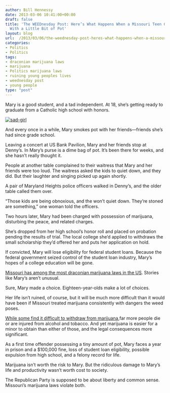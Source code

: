 ```yaml
---
author: Bill Hennessy
date: 2013-03-06 10:41:00+00:00
draft: false
title: 'The WEEDnesday Post: Here’s What Happens When a Missouri Teen Gets Caught
  With a Little Bit of Pot'
layout: blog
url:  /2013/03/06/the-weednesday-post-heres-what-happens-when-a-missouri-teen-gets-caught-with-a-little-bit-of-pot/
categories:
- Politics
- Politics
tags:
- draconian marijuana laws
- marijuana
- Politics marijuana laws
- ruining young peoples lives
- weednesday post
- young people
type: "post"
---
```


Mary is a good student, and a tad independent. At 18, she’s getting ready to graduate from a Catholic high school with honors.

[![sad-girl](https://hennessysview.com/wp-content/uploads/2013/03/sad-girl_thumb.jpg)
](https://hennessysview.com/wp-content/uploads/2013/03/sad-girl.jpg)

And every once in a while, Mary smokes pot with her friends—friends she’s had since grade school.

Leaving a concert at US Bank Pavilion, Mary and her friends stop at Denny’s. In Mary’s purse is a dime bag of pot. It’s been there for weeks, and she hasn’t really thought it.

People at another table complained to their waitress that Mary and her friends were too loud. The waitress asked the kids to quiet down, and they did. But their laughter and singing picked up again shortly.

A pair of Maryland Heights police officers walked in Denny’s, and the older table called them over.

“Those kids are being obnoxious, and the won’t quiet down. They’re stoned are something,” one woman told the officers.

Two hours later, Mary had been charged with possession of marijuana, disturbing the peace, and related charges.

She’s dropped from her high school’s honor roll and placed on probation pending the results of trial. The local college she’d applied to withdraws the small scholarship they’d offered her and puts her application on hold.

If convicted, Mary will lose eligibility for federal student loans. Because the federal government seized control of the student loan industry, Mary’s hopes of a college education will be gone.

[Missouri has among the most draconian marijuana laws in the US](https://www.mpp.org/states/missouri/). Stories like Mary’s aren’t unusual.

Sure, Mary made a choice. Eighteen-year-olds make a lot of choices.

Her life isn’t ruined, of course, but it will be much more difficult than it would have been if Missouri treated marijuana consistently with dangers the weed poses.

[While some find it difficult to withdraw from marijuana](https://www.withdrawal.net/learn/marijuana/),far more people die or are injured from alcohol and tobacco. And yet marijuana is easier for a minor to obtain than either of those, and the legal consequences more significant.

As a first time offender possessing a tiny amount of pot, Mary faces a year in prison and a $100,000 fine, loss of student loan eligibility, possible expulsion from high school, and a felony record for life.

Marijuana isn’t worth the risk to Mary. But the ridiculous damage to Mary’s life and productivity wasn’t worth cost to society.

The Republican Party is supposed to be about liberty and common sense. Missouri’s marijuana laws violate both.
